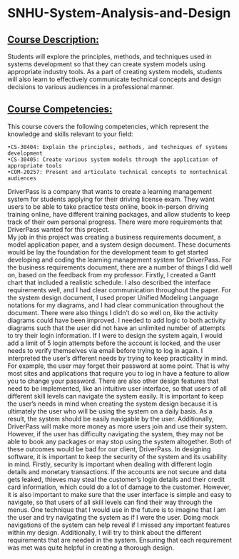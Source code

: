# SNHU-System-Analysis-and-Design

## <ins>**Course Description:**<ins>

Students will explore the principles, methods, and techniques used in systems development so that they can create system models using appropriate industry tools. As a part of creating system models, students will also learn to effectively communicate technical concepts and design decisions to various audiences in a professional manner.

## <ins>**Course Competencies:**<ins>

This course covers the following competencies, which represent the knowledge and skills relevant to your field:

    •CS-30404: Explain the principles, methods, and techniques of systems development
    •CS-30405: Create various system models through the application of appropriate tools
    •COM-20257: Present and articulate technical concepts to nontechnical audiences


DriverPass is a company that wants to create a learning management system for students applying for their driving license exam. They want users to be able to take practice tests online, book in-person driving training online, have different training packages, and allow students to keep track of their own personal progress. There were more requirements that DriverPass wanted for this project.  
My job in this project was creating a business requirements document, a model application paper, and a system design document. These documents would be lay the foundation for the development team to get started developing and coding the learning management system for DriverPass.
For the business requirements document, there are a number of things I did well on, based on the feedback from my professor. Firstly, I created a Gantt chart that included a realistic schedule. I also described the interface requirements well, and I had clear communication throughout the paper. For the system design document, I used proper Unified Modeling Language notations for my diagrams, and I had clear communication throughout the document.
There were also things I didn’t do so well on, like the activity diagrams could have been improved. I needed to add logic to both activity diagrams such that the user did not have an unlimited number of attempts to try their login information.
If I were to design the system again, I would add a limit of 5 login attempts before the account is locked, and the user needs to verify themselves via email before trying to log in again.
I interpreted the user’s different needs by trying to keep practicality in mind. For example, the user may forget their password at some point. That is why most sites and applications that require you to log in have a feature to allow you to change your password. There are also other design features that need to be implemented, like an intuitive user interface, so that users of all different skill levels can navigate the system easily.
It is important to keep the user’s needs in mind when creating the system design because it is ultimately the user who will be using the system on a daily basis. As a result, the system should be easily navigable by the user. Additionally, DriverPass will make more money as more users join and use their system. However, if the user has difficulty navigating the system, they may not be able to book any packages or may stop using the system altogether. Both of these outcomes would be bad for our client, DriverPass.
In designing software, it is important to keep the security of the system and its usability in mind. Firstly, security is important when dealing with different login details and monetary transactions. If the accounts are not secure and data gets leaked, thieves may steal the customer’s login details and their credit card information, which could do a lot of damage to the customer. However, it is also important to make sure that the user interface is simple and easy to navigate, so that users of all skill levels can find their way through the menus.
One technique that I would use in the future is to imagine that I am the user and try navigating the system as if I were the user. Doing mock navigations of the system can help reveal if I missed any important features within my design. Additionally, I will try to think about the different requirements that are needed in the system. Ensuring that each requirement was met was quite helpful in creating a thorough design.



